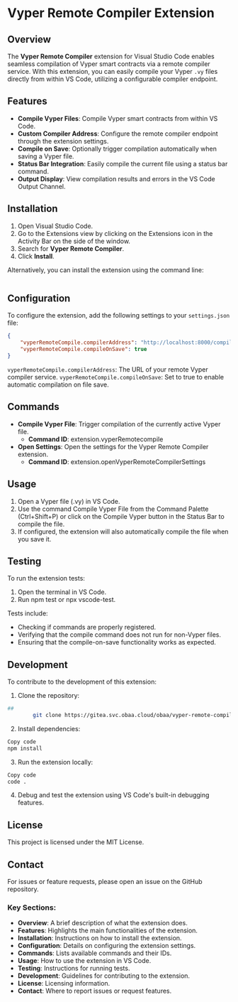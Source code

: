 # Vyper Remote Compiler Extension


## Overview

The **Vyper Remote Compiler** extension for Visual Studio Code enables seamless compilation of Vyper smart contracts via a remote compiler service. With this extension, you can easily compile your Vyper `.vy` files directly from within VS Code, utilizing a configurable compiler endpoint.


## Features

- **Compile Vyper Files**: Compile Vyper smart contracts from within VS Code.
- **Custom Compiler Address**: Configure the remote compiler endpoint through the extension settings.
- **Compile on Save**: Optionally trigger compilation automatically when saving a Vyper file.
- **Status Bar Integration**: Easily compile the current file using a status bar command.
- **Output Display**: View compilation results and errors in the VS Code Output Channel.


## Installation

1. Open Visual Studio Code.
2. Go to the Extensions view by clicking on the Extensions icon in the Activity Bar on the side of the window.
3. Search for **Vyper Remote Compiler**.
4. Click **Install**.

Alternatively, you can install the extension using the command line:

``` bash code --install-extension vyper-remote-compiler 
```


## Configuration

To configure the extension, add the following settings to your `settings.json` file:

```json
{
    "vyperRemoteCompile.compilerAddress": "http://localhost:8000/compile",
    "vyperRemoteCompile.compileOnSave": true
}
```

`vyperRemoteCompile.compilerAddress`: The URL of your remote Vyper compiler service.
`vyperRemoteCompile.compileOnSave`: Set to true to enable automatic compilation on file save.


## Commands

- **Compile Vyper File**: Trigger compilation of the currently active Vyper file.
    - **Command ID**: extension.vyperRemotecompile
- **Open Settings**: Open the settings for the Vyper Remote Compiler extension.
    - **Command ID**: extension.openVyperRemoteCompilerSettings


## Usage

1. Open a Vyper file (.vy) in VS Code.
2. Use the command Compile Vyper File from the Command Palette (Ctrl+Shift+P) or click on the Compile Vyper button in the Status Bar to compile the file.
3. If configured, the extension will also automatically compile the file when you save it.


## Testing

To run the extension tests:
1. Open the terminal in VS Code.
2. Run npm test or npx vscode-test.

Tests include:
- Checking if commands are properly registered.
- Verifying that the compile command does not run for non-Vyper files.
- Ensuring that the compile-on-save functionality works as expected.


## Development

To contribute to the development of this extension:

1. Clone the repository:

``` bash
##
        git clone https://gitea.svc.obaa.cloud/obaa/vyper-remote-compiler.git
```
2. Install dependencies:

```bash
Copy code
npm install
```
3. Run the extension locally:

```bash
Copy code
code .
```
4. Debug and test the extension using VS Code's built-in debugging features.


## License

This project is licensed under the MIT License.


## Contact
For issues or feature requests, please open an issue on the GitHub repository.


### Key Sections:
- **Overview**: A brief description of what the extension does.
- **Features**: Highlights the main functionalities of the extension.
- **Installation**: Instructions on how to install the extension.
- **Configuration**: Details on configuring the extension settings.
- **Commands**: Lists available commands and their IDs.
- **Usage**: How to use the extension in VS Code.
- **Testing**: Instructions for running tests.
- **Development**: Guidelines for contributing to the extension.
- **License**: Licensing information.
- **Contact**: Where to report issues or request features.
